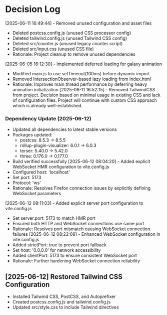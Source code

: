 # Decision Log
[2025-06-11 16:49:44] - Removed unused configuration and asset files
- Deleted postcss.config.js (unused CSS processor config)
- Deleted tailwind.config.js (unused Tailwind CSS config)
- Deleted src/counter.js (unused legacy counter script)
- Deleted src/input.css (unused CSS file)
- Rationale: Project cleanup to remove unused dependencies

[2025-06-05 16:12:30] - Implemented deferred loading for galaxy animation
- Modified main.js to use setTimeout(100ms) before dynamic import
- Removed IntersectionObserver-based lazy loading from index.html
- Rationale: Improves main thread performance by deferring heavy animation initialization
[2025-06-11 16:52:15] - Removed TailwindCSS from project. Decision based on minimal usage in existing CSS and lack of configuration files. Project will continue with custom CSS approach which is already well-established.
### Dependency Update (2025-06-12)
- Updated all dependencies to latest stable versions
- Packages updated:
  - postcss: 8.5.3 → 8.5.5
  - rollup-plugin-visualizer: 6.0.1 → 6.0.3
  - terser: 5.40.0 → 5.42.0
  - three: 0.176.0 → 0.177.0
- Build verified successfully
[2025-06-12 08:04:20] - Added explicit WebSocket HMR configuration to vite.config.js
- Configured host: 'localhost'
- Set port: 5173 
- Protocol: 'ws'
- Rationale: Resolves Firefox connection issues by explicitly defining WebSocket parameters

[2025-06-12 08:11:03] - Added explicit server port configuration to vite.config.js
- Set server.port: 5173 to match HMR port
- Ensured both HTTP and WebSocket connections use same port
- Rationale: Resolves port mismatch causing WebSocket connection failures
[2025-06-12 08:22:08] - Enhanced WebSocket configuration in vite.config.js
- Added strictPort: true to prevent port fallback
- Set host: '0.0.0.0' for network accessibility 
- Added clientPort: 5173 to ensure consistent WebSocket port
- Rationale: Further hardening WebSocket connection reliability
## [2025-06-12] Restored Tailwind CSS Configuration

- Installed Tailwind CSS, PostCSS, and Autoprefixer
- Created postcss.config.js and tailwind.config.js
- Updated src/style.css to include Tailwind directives